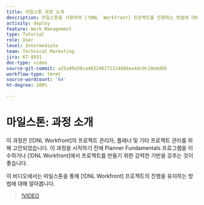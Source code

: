 ```yaml
---
title: 마일스톤 과정 소개
description: 마일스톤을 사용하여 [!DNL  Workfront] 프로젝트를 진행하는 방법에 대해 알아봅니다.
activity: deploy
feature: Work Management
type: Tutorial
role: User
level: Intermediate
team: Technical Marketing
jira: KT-8931
doc-type: video
source-git-commit: a25a49e59ca483246271214886ea4dc9c10e8d66
workflow-type: tm+mt
source-wordcount: '64'
ht-degree: 100%

---
```


# 마일스톤: 과정 소개

이 과정은 [!DNL Workfront]의 프로젝트 관리자, 플래너 및 기타 프로젝트 관리를 위해 고안되었습니다. 이 과정을 시작하기 전에 Planner Fundamentals 프로그램을 이수하거나 [!DNL Workfront]에서 프로젝트를 만들기 위한 강력한 기반을 갖추는 것이 좋습니다.

이 비디오에서는 마일스톤을 통해 [!DNL  Workfront] 프로젝트의 진행을 유지하는 방법에 대해 알아봅니다.

>[!VIDEO](https://video.tv.adobe.com/v/335203/?quality=12&learn=on)
